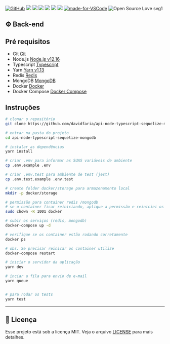 
[![GitHub](https://img.shields.io/github/license/mashape/apistatus.svg)](https://github.com/davidfaria/api-node-typescript-sequelize-mongodb/blob/master/LICENSE)
![](https://img.shields.io/github/package-json/v/davidfaria/api-node-typescript-sequelize-mongodb.svg)
![](https://img.shields.io/github/last-commit/davidfaria/api-node-typescript-sequelize-mongodb.svg?color=red)
![](https://img.shields.io/github/languages/top/davidfaria/api-node-typescript-sequelize-mongodb.svg?color=yellow)
![](https://img.shields.io/github/languages/count/davidfaria/api-node-typescript-sequelize-mongodb.svg?color=lightgrey)
![](https://img.shields.io/github/languages/code-size/davidfaria/api-node-typescript-sequelize-mongodb.svg)
![](https://img.shields.io/github/repo-size/davidfaria/api-node-typescript-sequelize-mongodb.svg?color=blueviolet)
[![made-for-VSCode](https://img.shields.io/badge/Made%20for-VSCode-1f425f.svg)](https://code.visualstudio.com/)
![Open Source Love svg1](https://badges.frapsoft.com/os/v1/open-source.svg?v=103)

## :gear: Back-end

## Pré requisitos

- Git [Git](https://git-scm.com)
- Node.js [Node.js v12.16](https://nodejs.org/)
- Typescript [Typescript](https://www.typescriptlang.org/)
- Yarn [Yarn v1.13](https://yarnpkg.com/)
- Redis [Redis](https://redis.io/)
- MongoDB [MongoDB](https://www.mongodb.com/)
- Docker [Docker](https://www.docker.com/)
- Docker Compose [Docker Compose](https://docs.docker.com/compose/)

## Instruções

```bash
# clonar o repositório
git clone https://github.com/davidfaria/api-node-typescript-sequelize-mongodb.git

# entrar na pasta do projeto
cd api-node-typescript-sequelize-mongodb

# instalar as dependências
yarn install

# criar .env para informar as SUAS variáveis de ambiente
cp .env.example .env

# criar .env.test para ambiente de test (jest)
cp .env.test.example .env.test

# create folder docker/storage para armazenamento local
mkdir -p docker/storage

# permissão para container redis /mongodb
# se o container ficar reiniciando, aplique a permissão e reiniciei os containers
sudo chown -R 1001 docker

# subir os serviços (redis, mongodb)
docker-compose up -d

# verifique se os container estão rodando corretamente
docker ps

# obs. Se precisar reinicar os container utilize
docker-compose restart

# iniciar o servidor da aplicação
yarn dev

# inciar a fila para envio de e-mail
yarn queue


# para rodar os tests
yarn test

```

---

## :memo: Licença

Esse projeto está sob a licença MIT. Veja o arquivo [LICENSE](LICENSE) para mais detalhes.

